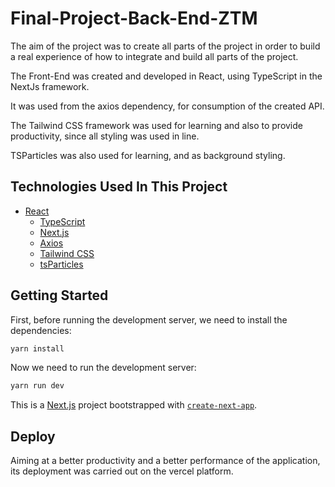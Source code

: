 # Final-Project-Back-End-ZTM

The aim of the project was to create all parts of the project in order to build a real experience of how to integrate and build all parts of the project.

The Front-End was created and developed in React, using TypeScript in the NextJs framework.

It was used from the axios dependency, for consumption of the created API.

The Tailwind CSS framework was used for learning and also to provide productivity, since all styling was used in line.

TSParticles was also used for learning, and as background styling.


## Technologies Used In This Project

- [React](https://www.typescriptlang.org/pt/docs/handbook/react.html)
    - [TypeScript](https://www.typescriptlang.org/)
    - [Next.js](https://nextjs.org/learn/excel/typescript)
    - [Axios](https://axios-http.com)
    - [Tailwind CSS](https://tailwindcss.com/)
    - [tsParticles](https://particles.js.org/)
      
## Getting Started

First, before running the development server, we need to install the dependencies:

```bash
yarn install
```
Now we need to run the development server:

```bash
yarn run dev
```

This is a [Next.js](https://nextjs.org/) project bootstrapped with [`create-next-app`](https://github.com/vercel/next.js/tree/canary/packages/create-next-app).

## Deploy

Aiming at a better productivity and a better performance of the application, its deployment was carried out on the vercel platform.
